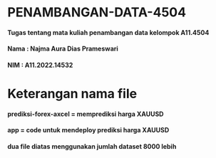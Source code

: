 # PENAMBANGAN-DATA-4504
#### Tugas tentang mata kuliah penambangan data kelompok A11.4504 
#### Nama : Najma Aura Dias Prameswari
#### NIM : A11.2022.14532

# Keterangan nama file 
#### prediksi-forex-axcel = memprediksi harga XAUUSD
#### app = code untuk mendeploy prediksi harga XAUUSD
#### dua file diatas menggunakan jumlah dataset 8000 lebih 
